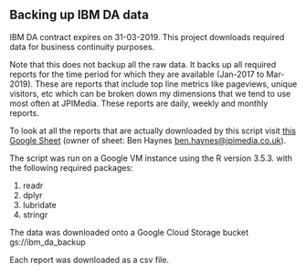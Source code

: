 ## Backing up IBM DA data   

IBM DA contract expires on 31-03-2019. This project downloads required data for business continuity purposes.  

Note that this does not backup all the raw data. It backs up all required reports for the time period for which they are available (Jan-2017 to Mar-2019). These are reports that include top line metrics like pageviews, unique visitors, etc which can be broken down my dimensions that we tend to use most often at JPIMedia. These reports are daily, weekly and monthly reports.  

To look at all the reports that are actually downloaded by this script visit [this Google Sheet](https://docs.google.com/spreadsheets/d/1lAfyijkUGc_cvC01VhgMHTwsOxWMQyoavujcHi27SXE/edit?usp=sharing) (owner of sheet: Ben Haynes ben.haynes@jpimedia.co.uk).  

The script was run on a Google VM instance using the R version 3.5.3. with the following required packages:  

1. readr  
2. dplyr  
3. lubridate  
4. stringr  

The data was downloaded onto a Google Cloud Storage bucket gs://ibm_da_backup  

Each report was downloaded as a csv file.  



